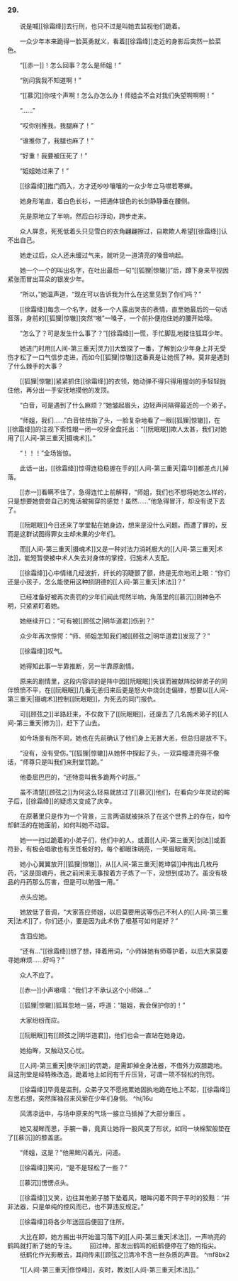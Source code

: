 ### 29.

　　说是喊[[徐霜绛]]去行刑，也只不过是叫她去监视他们跪着。

　　一众少年本来跪得一脸英勇就义，看着[[徐霜绛]]走近的身影后突然一脸菜色。

　　“[[赤一]]！怎么回事？怎么是师姐！”

　　“别问我我不知道啊！”

　　“[[慕沉]]你吱个声啊！怎么办怎么办！师姐会不会对我们失望啊啊啊！”

　　“……”

　　“哎你别推我，我腿麻了！”

　　“谁推你了，我腿也麻了！”

　　“好重！我要被压死了！”

　　“姐姐她过来了！”

　　[[徐霜绛]]推门而入，方才还吵吵嚷嚷的一众少年立马噤若寒蝉。

　　她身形笔直，着白色长衫，一把通体银色的长剑静静垂在腰侧。

　　先是原地立了半响，然后白衫浮动，跨步走来。

　　众人屏息，死死低着头只见雪白的衣角翩翩擦过，自欺欺人希望[[徐霜绛]]认不出自己。

　　她走过后，众人还未缓过气来，就听见一道清亮的嗓音响起。

　　她一个一个的叫出名字，在吐出最后一句“[[狐狸|惊辙]]”后，蹲下身来平视因紧张而冒出耳朵的银发少年。

　　“所以，”她温声道，“现在可以告诉我为什么在这里见到了你们吗？”

　　[[徐霜绛]]每念一个名字，就多一个人露出哭丧的表情，直至她最后的一句话音落，身前的[[狐狸|惊辙]]突然“嗷”一嗓子，一个前扑便抱住她的腰开始嚎。

　　“怎么了？可是发生什么事了？”[[徐霜绛]]一慌，手忙脚乱地搂住狐耳少年。

　　她进门时用[[人间-第三重天|灵力]]大致探了一番，了解到众少年身上并无受伤才松了一口气信步走进，而如今[[狐狸|惊辙]]这番真是让她慌了神。莫非是遇到了什么棘手的大事？

　　[[狐狸|惊辙]]紧紧抓住[[徐霜绛]]的衣领，她动弹不得只得用握剑的手轻轻拢住他，再分出一手安抚地摸他的发顶。

　　“白音，可是遇到了什么麻烦？”她皱起眉头，边轻声问隔得最近的一个弟子。

　　“师姐，我们……”白音怯怯抬了头，一脸复杂地看了一眼[[狐狸|惊辙]]，在[[徐霜绛]]的注视下索性眼一闭一咬牙全盘托出：“[[阮眠眠]]欺人太甚，我们对她用了[[人间-第三重天|摄魂术]]。”

　　“！！！”全场皆惊。

　　此话一出，[[徐霜绛]]惊得连稳稳握在手的[[人间-第三重天|霜华]]都差点儿掉落。

　　[[赤一]]看瞒不住了，急得连忙上前解释，“师姐，我们也不想将她怎么样的，只是想要她尝尝自己的鬼话被揭穿的感觉！虽然……”他急得冒汗，却没有说下去了。

　　[[阮眠眠]]今日还来了学堂黏在她身边，想来是没什么问题。而遭了罪的，反而是这群试图得罪女主却未果的少年们。

　　而[[人间-第三重天|摄魂术]]又是一种对法力消耗极大的[[人间-第三重天|术法]]，能短暂使被中术人失去对身体的掌控，归施术人支配。

　　[[徐霜绛]]心中情绪几经波折，纤长的羽睫颤了颤，终是无奈地闭上眼：“你们还是小孩子，怎么能使用这种损阴德的[[人间-第三重天|术法]]？”

　　已经准备好被再次责罚的少年们闻此愕然半响，角落里的[[慕沉]]则神色不明，只紧紧盯着她。

　　她继续开口：“可有被[[顾弦之|明华道君]]伤到？”

　　众少年再次惊愕：“师、师姐怎知我们被[[顾弦之|明华道君]]发现了？”

　　[[徐霜绛]]叹气。

　　她得知此事一半靠推断，另一半靠原剧情。

　　原来的剧情里，这段内容讲的是阵中因[[阮眠眠]]失误而被献阵绞碎弟子的同伴愤愤不平，在[[阮眠眠]]几番无恙归来后更是怒火中烧剑走偏锋，想要以[[人间-第三重天|摄魂术]]控制[[阮眠眠]]，为死去的同门报仇。

　　可[[顾弦之]]半路赶来，不仅救下了[[阮眠眠]]，还废去了几名施术弟子的[[人间-第三重天|修为]]，赶下了山去。

　　如今场景有所不同，她也在先前确认了他们身上无甚大恙，但总归是放不下。

　　“没有，没有受伤。”[[狐狸|惊辙]]从她怀中探起了头，一双异瞳漂亮得不像话，“师尊只是叫我们来刑堂罚跪。”

　　他委屈巴巴的，“还特意叫我多跪两个时辰。”

　　虽不清楚[[顾弦之]]为何这么轻易就放过了[[慕沉]]他们，在看向少年灵动的眸子后，[[徐霜绛]]的疑虑又变成了庆幸。

　　在原著里只是作为一个背景，三言两语就被抹杀了在这个世界上的存在，如今却鲜活的在她面前，如何叫她不动容。

　　她一一扫过跪着的小弟子们，他们中的人，或善[[人间-第三重天|剑法]]或善符卦，有极会唱歌也有烹饪极好的，每个都眼珠明亮，一笑眉眼弯弯。

　　她小心翼翼放开[[狐狸|惊辙]]，从[[人间-第三重天|乾坤袋]]中掏出几枚丹药，“这是固魂丹，我之前闲来无事按着方子炼了一下，没想到成功了。虽没有极品的丹药那么厉害，但是可以勉强一用。”

　　点头应她。

　　她放低了音调，“大家答应师姐，以后莫要用这等伤己不利人的[[人间-第三重天|法术]]了，你们还小，要是因为此术伤了根基可如何是好？”

　　含泪应她。

　　“还有…”[[徐霜绛]]想了想，择着用词，“小师妹她有师尊护着，以后大家莫要寻她麻烦……好吗？”

　　众人不应了。

　　[[赤一]]小声嗫嚅：“我们才不承认这个小师妹…”

　　[[狐狸|惊辙]]狐耳忽地一竖，呼道：“姐姐，我会保护你的！”

　　大家纷纷而应。

　　[[阮眠眠]]有[[顾弦之|明华道君]]，他们也会一直站在她身边。

　　她抬眸，又触动又心忧。

　　[[人间-第三重天|庚华派]]的罚跪，是需卸掉全身法器，不借外力双膝跪地。且这刑堂是经特殊改造，跪着地上如同有千斤压背，可谓一项不轻松的刑罚。

　　[[徐霜绛]]毕竟是监刑，众弟子又不愿拖累她固执地跪在地上不起，[[徐霜绛]]左思右想，突然挥袖召来风萦在少年们身侧。 ^hij16u

　　风清凉适中，与场中原来的气场一接立马抵掉了大部分重压 。

　　她又凝眸而思，手腕一番，竟真让她将一股风变了形状，如同一块棉絮般垫在了[[慕沉]]的膝盖底。

　　“师姐，这是？”他黑眸闪着光，问道。

　　[[徐霜绛]]笑问，“是不是轻松了一些？”

　　[[慕沉]]愣愣点头。

　　[[徐霜绛]]又笑，边往其他弟子膝下垫着风，眼眸闪着不同于平时的狡黠：“并非法器，只是单纯的控风而已，也不算违反规定。”

　　[[徐霜绛]]将各少年送回后便回了住所。

　　大比在即，她方搬出书开始温习落下的[[人间-第三重天|术法]]，一声响亮的鹤鸣就打断了她的专注。
　　回过神，那发出鹤鸣的纸鹤便停在了她的指尖。
　　纸鹤化作光影散去，其间传来[[顾弦之]]清冷不含一丝杂质的声音。 ^mf8bx2

　　“[[人间-第三重天|俢惊峰]]，亥时，教汝[[人间-第三重天|术法]]。”